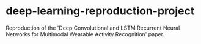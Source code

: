 # deep-learning-reproduction-project
Reproduction of the 'Deep Convolutional and LSTM Recurrent Neural Networks for Multimodal Wearable Activity Recognition' paper.
